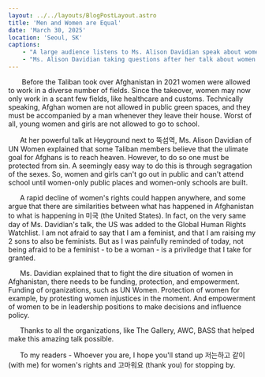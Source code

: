 ```yaml
---
layout: ../../layouts/BlogPostLayout.astro
title: 'Men and Women are Equal'
date: 'March 30, 2025'
location: 'Seoul, SK'
captions:
    - "A large audience listens to Ms. Alison Davidian speak about women in Afghanistan on March 11, 2025 at Heyground coworking space in Seoul, SK"
    - "Ms. Alison Davidian taking questions after her talk about women in Afghanistan on March 11, 2025 at Heyground coworking space in Seoul, SK"
---
```

&nbsp; &nbsp;&nbsp;&nbsp;&nbsp; Before the Taliban took over Afghanistan in 2021 women were allowed to work in a diverse number of fields. Since the takeover, women may now only work in a scant few fields, like healthcare and customs. Technically speaking, Afghan women are not allowed in public green spaces, and they must be accompanied by a man whenever they leave their house. Worst of all, young women and girls are not allowed to go to school.

&nbsp; &nbsp;&nbsp;&nbsp;&nbsp;At her powerful talk at Heyground next to 뚝섬역, Ms. Alison Davidian of UN Women explained that some Taliban members believe that the ulimate goal for Afghans is to reach heaven. However, to do so one must be protected from sin. A seemingly easy way to do this is through segragation of the sexes. So, women and girls can't go out in public and can't attend school until women-only public places and women-only schools are built. 

&nbsp; &nbsp;&nbsp;&nbsp;&nbsp;A rapid decline of women's rights could happen anywhere, and some argue that there are similarities between what has happened in Afghanistan to what is happening in 미국 (the United States). In fact, on the very same day of Ms. Davidian's talk, the US was added to the Global Human Rights Watchlist. I am not afraid to say that I am a feminist, and that I am raising my 2 sons to also be feminists. But as I was painfully reminded of today, not being afraid to be a feminist - to be a woman - is a priviledge that I take for granted.

&nbsp; &nbsp;&nbsp;&nbsp;&nbsp;Ms. Davidian explained that to fight the dire situation of women in Afghanistan, there needs to be funding, protection, and empowerment. Funding of organizations, such as UN Women. Protection of women for example, by protesting women injustices in the moment. And empowerment of women to be in leadership positions to make decisions and influence policy.

&nbsp; &nbsp;&nbsp;&nbsp;&nbsp;Thanks to all the organizations, like The Gallery, AWC, BASS that helped make this amazing talk possible.

&nbsp; &nbsp;&nbsp;&nbsp;&nbsp;To my readers - Whoever you are, I hope you'll stand up 저는하고 같이 (with me) for women's rights and 고마워요 (thank you) for stopping by.